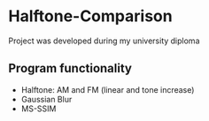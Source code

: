 # Halftone-Comparison

Project was developed during my university diploma

## Program functionality
* Halftone: AM and FM (linear and tone increase)
* Gaussian Blur
* MS-SSIM
